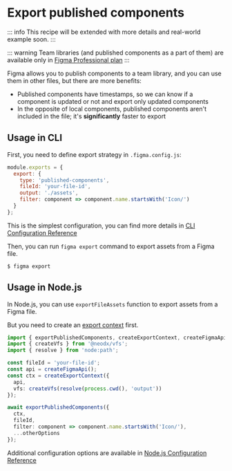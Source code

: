# Export published components

::: info
This recipe will be extended with more details and real-world example soon.
:::

::: warning
Team libraries (and published components as a part of them) are available only in [Figma Professional plan](https://www.figma.com/pricing/)
:::

Figma allows you to publish components to a team library, and you can use them in other files, but there are more benefits:

- Published components have timestamps, so we can know if a component is updated or not and export only updated components
- In the opposite of local components, published components aren't included in the file; it's **significantly** faster to export

## Usage in CLI

First, you need to define export strategy in `.figma.config.js`:

```javascript {.figma.config.js}
module.exports = {
  export: {
    type: 'published-components',
    fileId: 'your-file-id',
    output: './assets',
    filter: component => component.name.startsWith('Icon/')
  }
};
```

This is the simplest configuration, you can find more details in [CLI Configuration Reference](../api/export/export-published-components.md#cli)

Then, you can run `figma export` command to export assets from a Figma file.

```shell
$ figma export
```

## Usage in Node.js

In Node.js, you can use `exportFileAssets` function to export assets from a Figma file.

But you need to create an [export context](../api/low-level/create-export-context.md) first.

```typescript
import { exportPublishedComponents, createExportContext, createFigmaApi } from '@neodx/figma';
import { createVfs } from '@neodx/vfs';
import { resolve } from 'node:path';

const fileId = 'your-file-id';
const api = createFigmaApi();
const ctx = createExportContext({
  api,
  vfs: createVfs(resolve(process.cwd(), 'output'))
});

await exportPublishedComponents({
  ctx,
  fileId,
  filter: component => component.name.startsWith('Icon/'),
  ...otherOptions
});
```

Additional configuration options are available in [Node.js Configuration Reference](../api/export/export-file-assets.md#nodejs)
